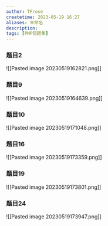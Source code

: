 ```yaml
---
author: TFrose
createtime: 2023-05-19 16:27
aliases: 未命名
description:
tags: [PMP错题集]
---
```


### 题目2
![[Pasted image 20230519162821.png]]

### 题目9
![[Pasted image 20230519164639.png]]

### 题目10
![[Pasted image 20230519171048.png]]

### 题目16
![[Pasted image 20230519173359.png]]

### 题目19
![[Pasted image 20230519173801.png]]

### 题目24
![[Pasted image 20230519173947.png]]


